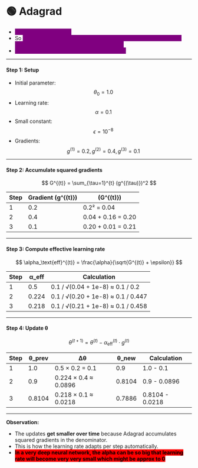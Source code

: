 # 🟢 Adagrad

* <mark style="color:purple;background-color:purple;">**Learning rate dynamic**</mark>
* So <mark style="color:purple;background-color:purple;">**initially for convergence it should take bigger steps and when it reaches minima, its speed should decrease**</mark>
* <mark style="color:purple;background-color:purple;">**Learning rate is different for each parameter**</mark>

***

#### Step 1: Setup

* Initial parameter: $$\theta_0 = 1.0$$
* Learning rate: $$\alpha = 0.1$$
* Small constant: $$\epsilon = 10^{-8}$$
* Gradients: $$g^{(1)} = 0.2, g^{(2)} = 0.4, g^{(3)} = 0.1$$

***

#### Step 2: Accumulate squared gradients

$$
G^{(t)} = \sum_{\tau=1}^{t} (g^{(\tau)})^2
$$

| Step | Gradient (g^{(t)}) | (G^{(t)})          |
| ---- | ------------------ | ------------------ |
| 1    | 0.2                | 0.2² = 0.04        |
| 2    | 0.4                | 0.04 + 0.16 = 0.20 |
| 3    | 0.1                | 0.20 + 0.01 = 0.21 |

***

#### Step 3: Compute effective learning rate

$$
\alpha_\text{eff}^{(t)} = \frac{\alpha}{\sqrt{G^{(t)} + \epsilon}}
$$

| Step | α\_eff | Calculation                        |
| ---- | ------ | ---------------------------------- |
| 1    | 0.5    | 0.1 / √(0.04 + 1e-8) ≈ 0.1 / 0.2   |
| 2    | 0.224  | 0.1 / √(0.20 + 1e-8) ≈ 0.1 / 0.447 |
| 3    | 0.218  | 0.1 / √(0.21 + 1e-8) ≈ 0.1 / 0.458 |

***

#### Step 4: Update θ

$$
\theta^{(t+1)} = \theta^{(t)} - \alpha_\text{eff}^{(t)} \cdot g^{(t)}
$$

| Step | θ\_prev | Δθ                   | θ\_new | Calculation     |
| ---- | ------- | -------------------- | ------ | --------------- |
| 1    | 1.0     | 0.5 × 0.2 = 0.1      | 0.9    | 1.0 - 0.1       |
| 2    | 0.9     | 0.224 × 0.4 ≈ 0.0896 | 0.8104 | 0.9 - 0.0896    |
| 3    | 0.8104  | 0.218 × 0.1 ≈ 0.0218 | 0.7886 | 0.8104 - 0.0218 |

***

**Observation:**

* The updates **get smaller over time** because Adagrad accumulates squared gradients in the denominator.
* This is how the learning rate adapts per step automatically.
* <mark style="color:$danger;background-color:red;">**In a very deep neural network, the alpha can be so big that learning rate will become very very small which might be approx to 0**</mark>
